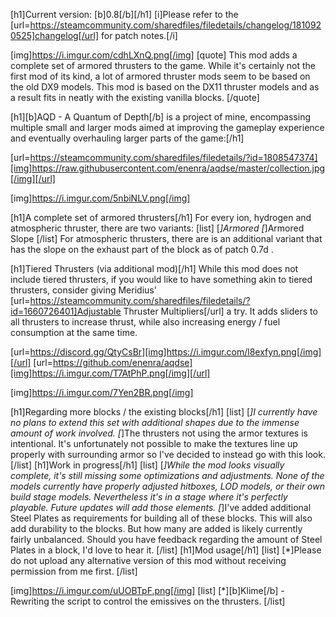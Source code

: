 [h1]Current version: [b]0.8[/b][/h1]
[i]Please refer to the [url=https://steamcommunity.com/sharedfiles/filedetails/changelog/1810920525]changelog[/url] for patch notes.[/i]

[img]https://i.imgur.com/cdhLXnQ.png[/img]
[quote]
This mod adds a complete set of armored thrusters to the game. While it's certainly not the first mod of its kind, a lot of armored thruster mods seem to be based on the old DX9 models. This mod is based on the DX11 thruster models and as a result fits in neatly with the existing vanilla blocks.
[/quote]

[h1][b]AQD - A Quantum of Depth[/b] is a project of mine, encompassing multiple small and larger mods aimed at improving the gameplay experience and eventually overhauling larger parts of the game:[/h1]

[url=https://steamcommunity.com/sharedfiles/filedetails/?id=1808547374][img]https://raw.githubusercontent.com/enenra/aqdse/master/collection.jpg[/img][/url]

[img]https://i.imgur.com/5nbiNLV.png[/img]

[h1]A complete set of armored thrusters[/h1]
For every ion, hydrogen and atmospheric thruster, there are two variants:
[list]
[*]Armored
[*]Armored Slope
[/list]
For atmospheric thrusters, there are is an additional variant that has the slope on the exhaust part of the block as of patch 0.7d .

[h1]Tiered Thrusters (via additional mod)[/h1]
While this mod does not include tiered thrusters, if you would like to have something akin to tiered thrusters, consider giving Meridius' [url=https://steamcommunity.com/sharedfiles/filedetails/?id=1660726401]Adjustable Thruster Multipliers[/url] a try. It adds sliders to all thrusters to increase thrust, while also increasing energy / fuel consumption at the same time.

[url=https://discord.gg/QtyCsBr][img]https://i.imgur.com/l8exfyn.png[/img][/url]
[url=https://github.com/enenra/aqdse][img]https://i.imgur.com/T7AtPhP.png[/img][/url]

[img]https://i.imgur.com/7Yen2BR.png[/img]

[h1]Regarding more blocks / the existing blocks[/h1]
[list]
[*]I currently have no plans to extend this set with additional shapes due to the immense amount of work involved.
[*]The thrusters not using the armor textures is intentional. It's unfortunately not possible to make the textures line up properly with surrounding armor so I've decided to instead go with this look.
[/list]
[h1]Work in progress[/h1]
[list]
[*]While the mod looks visually complete, it's still missing some optimizations and adjustments. None of the models currently have properly adjusted hitboxes, LOD models, or their own build stage models. Nevertheless it's in a stage where it's perfectly playable. Future updates will add those elements.
[*]I've added additional Steel Plates as requirements for building all of these blocks. This will also add durability to the blocks. But how many are added is likely currently fairly unbalanced. Should you have feedback regarding the amount of Steel Plates in a block, I'd love to hear it.
[/list]
[h1]Mod usage[/h1]
[list]
[*]Please do not upload any alternative version of this mod without receiving permission from me first.
[/list]

[img]https://i.imgur.com/uUOBTpF.png[/img]
[list]
[*][b]Klime[/b] - Rewriting the script to control the emissives on the thrusters.
[/list]